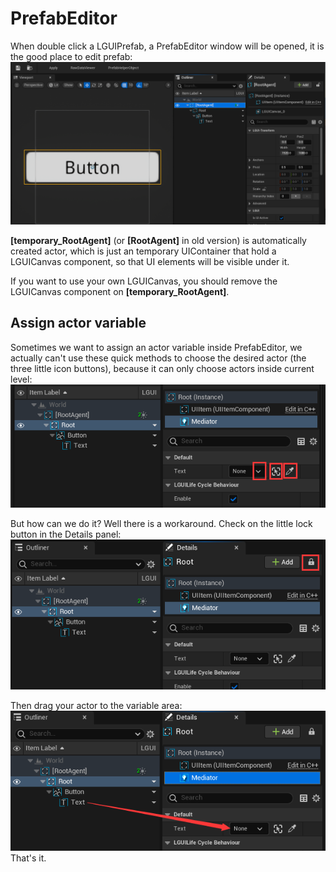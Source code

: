 # PrefabEditor

When double click a LGUIPrefab, a PrefabEditor window will be opened, it is the good place to edit prefab:  
![](./1.png)

**[temporary_RootAgent]** (or **[RootAgent]** in old version) is automatically created actor, which is just an temporary UIContainer that hold a LGUICanvas component, so that UI elements will be visible under it.  

If you want to use your own LGUICanvas, you should remove the LGUICanvas component on **[temporary_RootAgent]**.  


## Assign actor variable
Sometimes we want to assign an actor variable inside PrefabEditor, we actually can't use these quick methods to choose the desired actor (the three little icon buttons), because it can only choose actors inside current level:  
![](./note1.png)

But how can we do it? Well there is a workaround.
Check on the little lock button in the Details panel:  
![](./note2.png)

Then drag your actor to the variable area:  
![](./note3.png)  
That's it.
